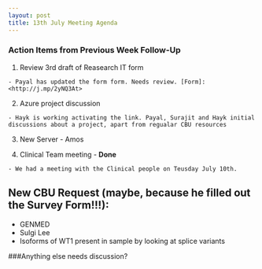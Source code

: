 ```yaml
---
layout: post
title: 13th July Meeting Agenda
---
```


### Action Items from Previous Week Follow-Up

1. Review 3rd draft of Reasearch IT form

`- Payal has updated the form form. Needs review. [Form]:<http://j.mp/2yNQ3At>`

2. Azure project discussion
 
 `- Hayk is working activating the link. Payal, Surajit and Hayk initial discussions about a project, apart from regualar CBU resources `
 
3. New Server - Amos
 
4. Clinical Team meeting - **Done**
 
 `- We had a meeting with the Clinical people on Teusday July 10th.`
 

## New CBU Request (maybe, because he filled out the Survey Form!!!):

- GENMED
- Sulgi Lee
- Isoforms of WT1 present in sample by looking at splice variants

###Anything else needs discussion?
